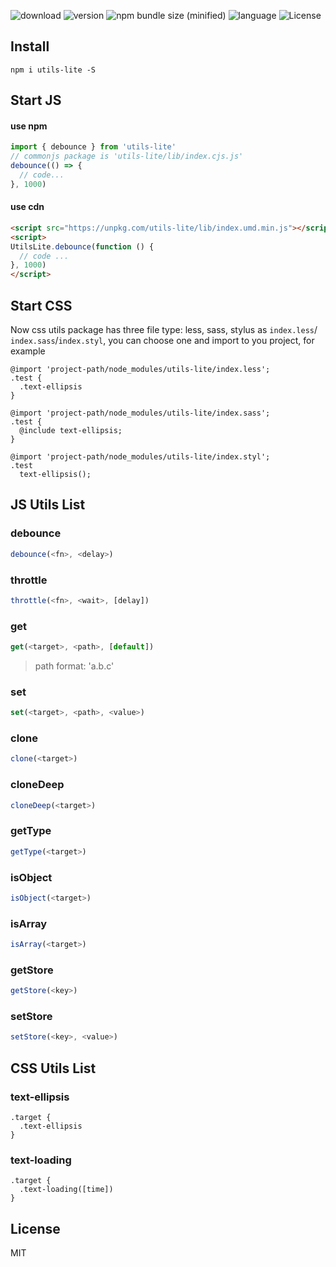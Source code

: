 ![download](https://img.shields.io/npm/dm/utils-lite.svg)
![version](https://img.shields.io/npm/v/utils-lite.svg)
![npm bundle size (minified)](https://img.shields.io/bundlephobia/min/utils-lite.svg)
![language](https://img.shields.io/badge/language-javascript-yellow.svg)
![License](https://img.shields.io/badge/license-MIT-000000.svg)

## Install

`npm i utils-lite -S`

## Start JS

#### use npm

```js
import { debounce } from 'utils-lite'
// commonjs package is 'utils-lite/lib/index.cjs.js'
debounce(() => {
  // code...
}, 1000)
```

#### use cdn 

```html
<script src="https://unpkg.com/utils-lite/lib/index.umd.min.js"></script>
<script>
UtilsLite.debounce(function () {
  // code ...
}, 1000)
</script>
```

## Start CSS

Now css utils package has three file type: less, sass, stylus as `index.less`/
`index.sass`/`index.styl`, you can choose one and import to you project, for example

```less
@import 'project-path/node_modules/utils-lite/index.less';
.test {
  .text-ellipsis
}
```

```less
@import 'project-path/node_modules/utils-lite/index.sass';
.test {
  @include text-ellipsis;
}
```

```less
@import 'project-path/node_modules/utils-lite/index.styl';
.test
  text-ellipsis();
```

## JS Utils List

### debounce
```js
debounce(<fn>, <delay>)
```

### throttle
```js
throttle(<fn>, <wait>, [delay])
```

### get
```js
get(<target>, <path>, [default])
```
> path format: 'a.b.c'

### set
```js
set(<target>, <path>, <value>)
```

### clone
```js
clone(<target>)
```

### cloneDeep
```js
cloneDeep(<target>)
```

### getType
```js
getType(<target>)
```

### isObject
```js
isObject(<target>)
```

### isArray
```js
isArray(<target>)
```

### getStore
```js
getStore(<key>)
```

### setStore
```js
setStore(<key>, <value>)
```

## CSS Utils List

### text-ellipsis

```less
.target {
  .text-ellipsis
}
```

### text-loading

```less
.target {
  .text-loading([time])
}
```

## License

MIT

